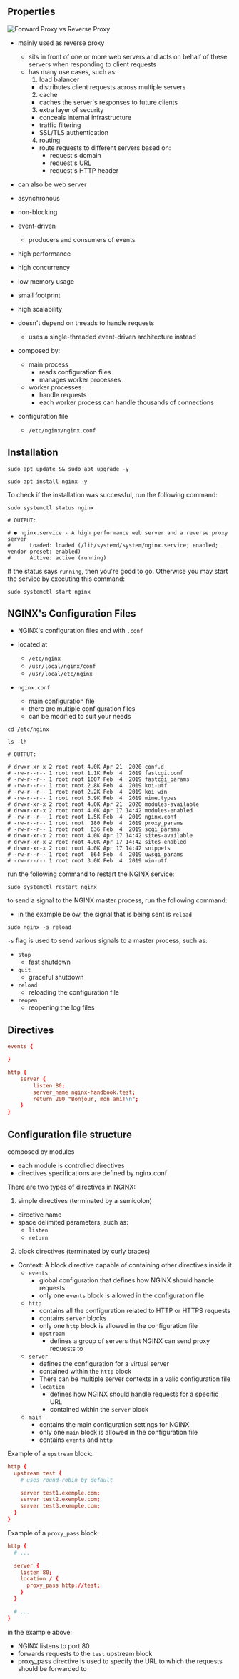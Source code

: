 
## Properties

![Forward Proxy vs Reverse Proxy](./images/proxy.jpg)

- mainly used as reverse proxy
  - sits in front of one or more web servers and acts on behalf of these servers when responding to client requests
  - has many use cases, such as:
    1. load balancer
      - distributes client requests across multiple servers
    2. cache
      - caches the server's responses to future clients
    3. extra layer of security
      - conceals internal infrastructure
      - traffic filtering
      - SSL/TLS authentication
    4. routing
      - route requests to different servers based on:
        - request's domain
        - request's URL
        - request's HTTP header
- can also be web server

- asynchronous
- non-blocking
- event-driven
  - producers and consumers of events

- high performance
- high concurrency
- low memory usage
- small footprint
- high scalability

- doesn't depend on threads to handle requests
  - uses a single-threaded event-driven architecture instead

- composed by:
  - main process
    - reads configuration files
    - manages worker processes
  - worker processes
    - handle requests
    - each worker process can handle thousands of connections

- configuration file
  - `/etc/nginx/nginx.conf`


## Installation

```shell
sudo apt update && sudo apt upgrade -y
```

```shell
sudo apt install nginx -y
```

To check if the installation was successful, run the following command:

```shell
sudo systemctl status nginx

# OUTPUT:

# ● nginx.service - A high performance web server and a reverse proxy server
#      Loaded: loaded (/lib/systemd/system/nginx.service; enabled; vendor preset: enabled)
#      Active: active (running)
```

If the status says `running`, then you're good to go. Otherwise you may start the service by executing this command:

```shell
sudo systemctl start nginx
```

## NGINX's Configuration Files

- NGINX's configuration files end with `.conf`
- located at
  - `/etc/nginx`
  - `/usr/local/nginx/conf`
  - `/usr/local/etc/nginx`

- `nginx.conf`
  - main configuration file
  - there are multiple configuration files
  - can be modified to suit your needs

```shell
cd /etc/nginx

ls -lh

# OUTPUT:

# drwxr-xr-x 2 root root 4.0K Apr 21  2020 conf.d
# -rw-r--r-- 1 root root 1.1K Feb  4  2019 fastcgi.conf
# -rw-r--r-- 1 root root 1007 Feb  4  2019 fastcgi_params
# -rw-r--r-- 1 root root 2.8K Feb  4  2019 koi-utf
# -rw-r--r-- 1 root root 2.2K Feb  4  2019 koi-win
# -rw-r--r-- 1 root root 3.9K Feb  4  2019 mime.types
# drwxr-xr-x 2 root root 4.0K Apr 21  2020 modules-available
# drwxr-xr-x 2 root root 4.0K Apr 17 14:42 modules-enabled
# -rw-r--r-- 1 root root 1.5K Feb  4  2019 nginx.conf
# -rw-r--r-- 1 root root  180 Feb  4  2019 proxy_params
# -rw-r--r-- 1 root root  636 Feb  4  2019 scgi_params
# drwxr-xr-x 2 root root 4.0K Apr 17 14:42 sites-available
# drwxr-xr-x 2 root root 4.0K Apr 17 14:42 sites-enabled
# drwxr-xr-x 2 root root 4.0K Apr 17 14:42 snippets
# -rw-r--r-- 1 root root  664 Feb  4  2019 uwsgi_params
# -rw-r--r-- 1 root root 3.0K Feb  4  2019 win-utf
```

run the following command to restart the NGINX service:

```shell
sudo systemctl restart nginx
```

to send a signal to the NGINX master process, run the following command:
- in the example below, the signal that is being sent is `reload`
```shell
sudo nginx -s reload
```

`-s` flag is used to send various signals to a master process, such as:
- `stop`
  - fast shutdown
- `quit`
  - graceful shutdown
- `reload`
  - reloading the configuration file
- `reopen`
  - reopening the log files


## Directives

```conf
events {

}

http {
    server {
        listen 80;
        server_name nginx-handbook.test;
        return 200 "Bonjour, mon ami!\n";
    }
}
```

## Configuration file structure

composed by modules
- each module is controlled directives
- directives specifications are defined by nginx.conf

There are two types of directives in NGINX:
1. simple directives (terminated by a semicolon)
  - directive name
  - space delimited parameters, such as:
    - `listen`
    - `return`
2. block directives (terminated by curly braces)
  - Context: A block directive capable of containing other directives inside it
    - `events`
      - global configuration that defines how NGINX should handle requests
      - only one `events` block is allowed in the configuration file
    - `http`
      - contains all the configuration related to HTTP or HTTPS requests
      - contains `server` blocks
      - only one `http` block is allowed in the configuration file
      - `upstream`
        - defines a group of servers that NGINX can send proxy requests to
    - `server`
      - defines the configuration for a virtual server
      - contained within the `http` block
      - There can be multiple server contexts in a valid configuration file
      - `location`
        - defines how NGINX should handle requests for a specific URL
        - contained within the `server` block
    - `main`
      - contains the main configuration settings for NGINX
      - only one `main` block is allowed in the configuration file
      - contains `events` and `http`

Example of a `upstream` block:
```conf
http {
  upstream test {
    # uses round-robin by default

    server test1.exemple.com;
    server test2.exemple.com;
    server test3.exemple.com;
  }
}
```

Example of a `proxy_pass` block:
```conf
http {
  # ...

  server {
    listen 80;
    location / {
      proxy_pass http://test;
    }
  }

  # ...
}
```
in the example above:
- NGINX listens to port 80
- forwards requests to the `test` upstream block
- proxy_pass directive is used to specify the URL to which the requests should be forwarded to


